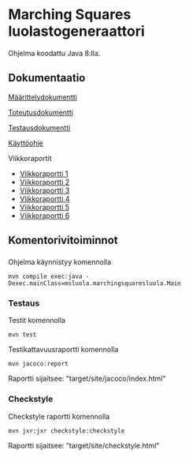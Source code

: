 # Marching Squares luolastogeneraattori

Ohjelma koodattu Java 8:lla.

## Dokumentaatio

[Määrittelydokumentti](https://github.com/JerryTammi/MarchingSquaresTiralabra/blob/main/Dokumentaatio/M%C3%A4%C3%A4rittelydokumentti.md)

[Toteutusdokumentti](https://github.com/JerryTammi/MarchingSquaresTiralabra/blob/main/Dokumentaatio/Toteutusdokumentti.md)

[Testausdokumentti](https://github.com/JerryTammi/MarchingSquaresTiralabra/blob/main/Dokumentaatio/Testausdokumentti.md)

[Käyttöohje](https://github.com/JerryTammi/MarchingSquaresTiralabra/blob/main/Dokumentaatio/Käyttöohje.md)

Viikkoraportit
  - [Viikkoraportti 1](https://github.com/JerryTammi/MarchingSquaresTiralabra/blob/main/Dokumentaatio/viikkoraportti1.md)
  - [Viikkoraportti 2](https://github.com/JerryTammi/MarchingSquaresTiralabra/blob/main/Dokumentaatio/viikkoraportti2.md)
  - [Viikkoraportti 3](https://github.com/JerryTammi/MarchingSquaresTiralabra/blob/main/Dokumentaatio/viikkoraportti3.md)
  - [Viikkoraportti 4](https://github.com/JerryTammi/MarchingSquaresTiralabra/blob/main/Dokumentaatio/viikkoraportti4.md)
  - [Viikkoraportti 5](https://github.com/JerryTammi/MarchingSquaresTiralabra/blob/main/Dokumentaatio/viikkoraportti5.md)
  - [Viikkoraportti 6](https://github.com/JerryTammi/MarchingSquaresTiralabra/blob/main/Dokumentaatio/viikkoraportti6.md)

## Komentorivitoiminnot

###

Ohjelma käynnistyy komennolla

```
mvn compile exec:java -Dexec.mainClass=msluola.marchingsquaresluola.Main
```

### Testaus

Testit komennolla

```
mvn test
```
Testikattavuusraportti komennolla

```
mvn jacoco:report
```
Raportti sijaitsee: "target/site/jacoco/index.html"

### Checkstyle

Checkstyle raportti komennolla

```
mvn jxr:jxr checkstyle:checkstyle
```
Raportti sijaitsee: "target/site/checkstyle.html"
